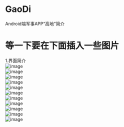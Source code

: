 # GaoDi
Android端军事APP“高地”简介
# 等一下要在下面插入一些图片
1.界面简介<br>
![image](https://github.com/stoneWangL/GaoDi/blob/master/picture/0.png)
<br>
![image](https://github.com/stoneWangL/GaoDi/blob/master/picture/1.png) 
<br>
![image](https://github.com/stoneWangL/GaoDi/blob/master/picture/2.png)
<br>
![image](https://github.com/stoneWangL/GaoDi/blob/master/picture/3.png)
<br>
![image](https://github.com/stoneWangL/GaoDi/blob/master/picture/4.png) 
<br>
![image](https://github.com/stoneWangL/GaoDi/blob/master/picture/5.png)
<br>
![image](https://github.com/stoneWangL/GaoDi/blob/master/picture/6.png)
<br>
![image](https://github.com/stoneWangL/GaoDi/blob/master/picture/7.png)
<br>
![image](https://github.com/stoneWangL/GaoDi/blob/master/picture/8.png)
<br>
![image](https://github.com/stoneWangL/GaoDi/blob/master/picture/9.png) 
<br>
![image](https://github.com/stoneWangL/GaoDi/blob/master/picture/10.png)
<br>

